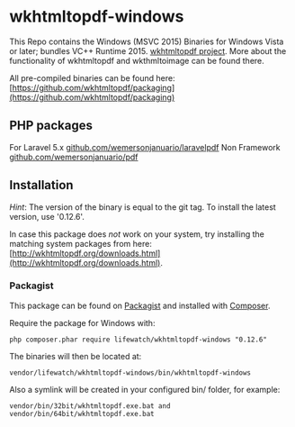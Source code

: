 wkhtmltopdf-windows
================

This Repo contains the Windows (MSVC 2015) Binaries for Windows Vista or later; bundles VC++ Runtime 2015.
[wkhtmltopdf project](http://wkhtmltopdf.org/).
More about the functionality of wkhtmltopdf and wkthmltoimage can be found there.

All pre-compiled binaries can be found here: [https://github.com/wkhtmltopdf/packaging](https://github.com/wkhtmltopdf/packaging)

## PHP packages

For Laravel 5.x [github.com/wemersonjanuario/laravelpdf](https://github.com/wemersonjanuario/laravelpdf)
Non Framework [github.com/wemersonjanuario/pdf](https://github.com/wemersonjanuario/pdf)


## Installation

_Hint_:
The version of the binary is equal to the git tag.
To install the latest version, use '0.12.6'.

In case this package does _not_ work on your system, try installing the matching system packages from here: [http://wkhtmltopdf.org/downloads.html](http://wkhtmltopdf.org/downloads.html).

### Packagist

This package can be found on [Packagist](http://packagist.org) and installed with [Composer](https://getcomposer.org/).

Require the package for Windows with:

    php composer.phar require lifewatch/wkhtmltopdf-windows "0.12.6"


The binaries will then be located at:

    vendor/lifewatch/wkhtmltopdf-windows/bin/wkhtmltopdf-windows

Also a symlink will be created in your configured bin/ folder, for example:

    vendor/bin/32bit/wkhtmltopdf.exe.bat and vendor/bin/64bit/wkhtmltopdf.exe.bat
